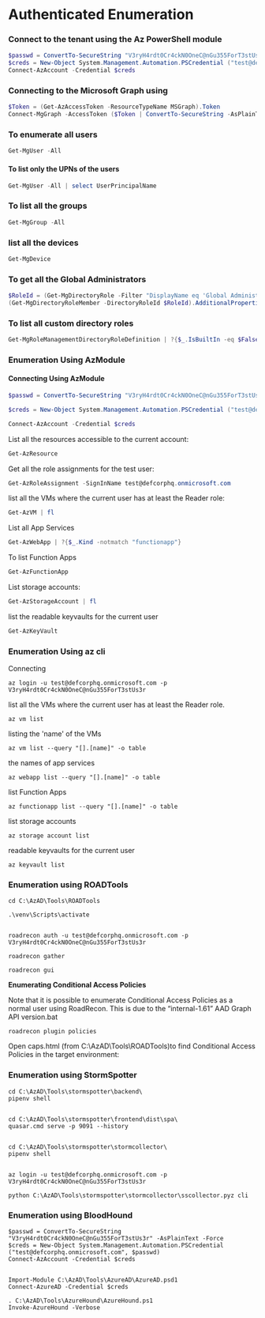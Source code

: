 # Authenticated Enumeration

### Connect to the tenant using the Az PowerShell module <a href="#connect-to-the-tenant-using-the-az-powershell-module" id="connect-to-the-tenant-using-the-az-powershell-module"></a>

```powershell
$passwd = ConvertTo-SecureString "V3ryH4rdt0Cr4ckN0OneC@nGu355ForT3stUs3r" -AsPlainText -Force
$creds = New-Object System.Management.Automation.PSCredential ("test@defcorphq.onmicrosoft.com", $passwd)
Connect-AzAccount -Credential $creds
```

### Connecting to the Microsoft Graph using <a href="#connecting-to-the-microsoft-graph-using" id="connecting-to-the-microsoft-graph-using"></a>

```powershell
$Token = (Get-AzAccessToken -ResourceTypeName MSGraph).Token
Connect-MgGraph -AccessToken ($Token | ConvertTo-SecureString -AsPlainText -Force)
```

### To enumerate all users <a href="#to-enumerate-all-users" id="to-enumerate-all-users"></a>

```powershell
Get-MgUser -All
```

#### To list only the UPNs of the users <a href="#to-list-only-the-upns-of-the-users" id="to-list-only-the-upns-of-the-users"></a>

```powershell
Get-MgUser -All | select UserPrincipalName
```

### To list all the groups <a href="#to-list-all-the-groups" id="to-list-all-the-groups"></a>

```powershell
Get-MgGroup -All
```

### list all the devices <a href="#list-all-the-devices" id="list-all-the-devices"></a>

```powershell
Get-MgDevice
```

### To get all the Global Administrators <a href="#to-get-all-the-global-administrators" id="to-get-all-the-global-administrators"></a>

```powershell
$RoleId = (Get-MgDirectoryRole -Filter "DisplayName eq 'Global Administrator'").Id
(Get-MgDirectoryRoleMember -DirectoryRoleId $RoleId).AdditionalProperties
```

### To list all custom directory roles <a href="#to-list-all-custom-directory-roles" id="to-list-all-custom-directory-roles"></a>

```powershell
Get-MgRoleManagementDirectoryRoleDefinition | ?{$_.IsBuiltIn -eq $False} | select DisplayName
```

### Enumeration Using AzModule <a href="#enumeration-using-azmodule" id="enumeration-using-azmodule"></a>

#### Connecting Using AzModule <a href="#connecting-using-azmodule" id="connecting-using-azmodule"></a>

```powershell
$passwd = ConvertTo-SecureString "V3ryH4rdt0Cr4ckN0OneC@nGu355ForT3stUs3r" -AsPlainText -Force

$creds = New-Object System.Management.Automation.PSCredential ("test@defcorphq.onmicrosoft.com", $passwd)

Connect-AzAccount -Credential $creds
```

List all the resources accessible to the current account:

```powershell
Get-AzResource
```

Get all the role assignments for the test user:

```powershell
Get-AzRoleAssignment -SignInName test@defcorphq.onmicrosoft.com
```

list all the VMs where the current user has at least the Reader role:

```powershell
Get-AzVM | fl
```

List all App Services

```powershell
Get-AzWebApp | ?{$_.Kind -notmatch "functionapp"}
```

To list Function Apps

```powershell
Get-AzFunctionApp
```

List storage accounts:

```powershell
Get-AzStorageAccount | fl
```

list the readable keyvaults for the current user

```powershell
Get-AzKeyVault
```

### Enumeration Using az cli <a href="#enumeration-using-az-cli" id="enumeration-using-az-cli"></a>

Connecting

```batch
az login -u test@defcorphq.onmicrosoft.com -p V3ryH4rdt0Cr4ckN0OneC@nGu355ForT3stUs3r
```

list all the VMs where the current user has at least the Reader role.

```batch
az vm list 
```

listing the 'name' of the VMs

```batch
az vm list --query "[].[name]" -o table
```

the names of app services

```batch
az webapp list --query "[].[name]" -o table
```

list Function Apps

```batch
az functionapp list --query "[].[name]" -o table
```

list storage accounts

```batch
az storage account list
```

readable keyvaults for the current user

```batch
az keyvault list
```

### Enumeration using ROADTools <a href="#enumeration-using-roadtools" id="enumeration-using-roadtools"></a>

```batch
cd C:\AzAD\Tools\ROADTools

.\venv\Scripts\activate


roadrecon auth -u test@defcorphq.onmicrosoft.com -p V3ryH4rdt0Cr4ckN0OneC@nGu355ForT3stUs3r

roadrecon gather

roadrecon gui

```

**Enumerating Conditional Access Policies**

Note that it is possible to enumerate Conditional Access Policies as a normal user using RoadRecon. This is due to the “internal-1.61” AAD Graph API version.bat

```batch
roadrecon plugin policies
```

Open caps.html (from C:\AzAD\Tools\ROADTools)to find Conditional Access Policies in the target environment:

### Enumeration using StormSpotter <a href="#enumeration-using-stormspotter" id="enumeration-using-stormspotter"></a>

```batch
cd C:\AzAD\Tools\stormspotter\backend\
pipenv shell


cd C:\AzAD\Tools\stormspotter\frontend\dist\spa\
quasar.cmd serve -p 9091 --history


cd C:\AzAD\Tools\stormspotter\stormcollector\
pipenv shell


az login -u test@defcorphq.onmicrosoft.com -p V3ryH4rdt0Cr4ckN0OneC@nGu355ForT3stUs3r

python C:\AzAD\Tools\stormspotter\stormcollector\sscollector.pyz cli

```

### Enumeration using BloodHound <a href="#enumeration-using-bloodhound" id="enumeration-using-bloodhound"></a>

```batch
$passwd = ConvertTo-SecureString "V3ryH4rdt0Cr4ckN0OneC@nGu355ForT3stUs3r" -AsPlainText -Force
$creds = New-Object System.Management.Automation.PSCredential ("test@defcorphq.onmicrosoft.com", $passwd)
Connect-AzAccount -Credential $creds


Import-Module C:\AzAD\Tools\AzureAD\AzureAD.psd1
Connect-AzureAD -Credential $creds

. C:\AzAD\Tools\AzureHound\AzureHound.ps1
Invoke-AzureHound -Verbose
```

[\
](https://g37sys73m.gitbook.io/g37sys73ms-manual/azure-entra-id/entra-id-authentication-and-apis)
